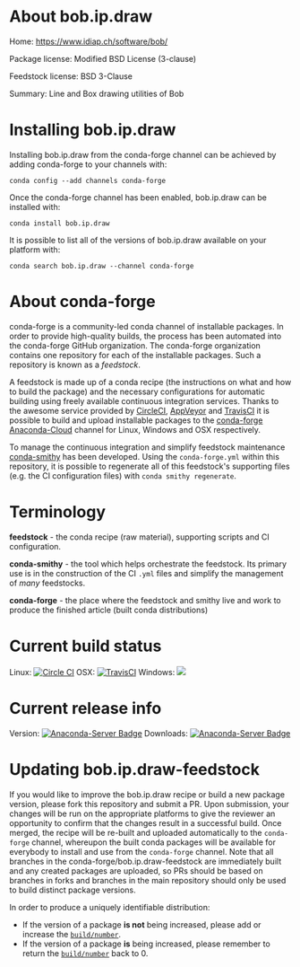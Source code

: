 About bob.ip.draw
=================

Home: https://www.idiap.ch/software/bob/

Package license: Modified BSD License (3-clause)

Feedstock license: BSD 3-Clause

Summary: Line and Box drawing utilities of Bob



Installing bob.ip.draw
======================

Installing bob.ip.draw from the conda-forge channel can be achieved by adding conda-forge to your channels with:

```
conda config --add channels conda-forge
```

Once the conda-forge channel has been enabled, bob.ip.draw can be installed with:

```
conda install bob.ip.draw
```

It is possible to list all of the versions of bob.ip.draw available on your platform with:

```
conda search bob.ip.draw --channel conda-forge
```


About conda-forge
=================

conda-forge is a community-led conda channel of installable packages.
In order to provide high-quality builds, the process has been automated into the
conda-forge GitHub organization. The conda-forge organization contains one repository
for each of the installable packages. Such a repository is known as a *feedstock*.

A feedstock is made up of a conda recipe (the instructions on what and how to build
the package) and the necessary configurations for automatic building using freely
available continuous integration services. Thanks to the awesome service provided by
[CircleCI](https://circleci.com/), [AppVeyor](http://www.appveyor.com/)
and [TravisCI](https://travis-ci.org/) it is possible to build and upload installable
packages to the [conda-forge](https://anaconda.org/conda-forge)
[Anaconda-Cloud](http://docs.anaconda.org/) channel for Linux, Windows and OSX respectively.

To manage the continuous integration and simplify feedstock maintenance
[conda-smithy](http://github.com/conda-forge/conda-smithy) has been developed.
Using the ``conda-forge.yml`` within this repository, it is possible to regenerate all of
this feedstock's supporting files (e.g. the CI configuration files) with ``conda smithy regenerate``.


Terminology
===========

**feedstock** - the conda recipe (raw material), supporting scripts and CI configuration.

**conda-smithy** - the tool which helps orchestrate the feedstock.
                   Its primary use is in the construction of the CI ``.yml`` files
                   and simplify the management of *many* feedstocks.

**conda-forge** - the place where the feedstock and smithy live and work to
                  produce the finished article (built conda distributions)

Current build status
====================

Linux: [![Circle CI](https://circleci.com/gh/conda-forge/bob.ip.draw-feedstock.svg?style=shield)](https://circleci.com/gh/conda-forge/bob.ip.draw-feedstock)
OSX: [![TravisCI](https://travis-ci.org/conda-forge/bob.ip.draw-feedstock.svg?branch=master)](https://travis-ci.org/conda-forge/bob.ip.draw-feedstock)
Windows: ![](https://cdn.rawgit.com/conda-forge/conda-smithy/90845bba35bec53edac7a16638aa4d77217a3713/conda_smithy/static/disabled.svg)

Current release info
====================
Version: [![Anaconda-Server Badge](https://anaconda.org/conda-forge/bob.ip.draw/badges/version.svg)](https://anaconda.org/conda-forge/bob.ip.draw)
Downloads: [![Anaconda-Server Badge](https://anaconda.org/conda-forge/bob.ip.draw/badges/downloads.svg)](https://anaconda.org/conda-forge/bob.ip.draw)


Updating bob.ip.draw-feedstock
==============================

If you would like to improve the bob.ip.draw recipe or build a new
package version, please fork this repository and submit a PR. Upon submission,
your changes will be run on the appropriate platforms to give the reviewer an
opportunity to confirm that the changes result in a successful build. Once
merged, the recipe will be re-built and uploaded automatically to the
`conda-forge` channel, whereupon the built conda packages will be available for
everybody to install and use from the `conda-forge` channel.
Note that all branches in the conda-forge/bob.ip.draw-feedstock are
immediately built and any created packages are uploaded, so PRs should be based
on branches in forks and branches in the main repository should only be used to
build distinct package versions.

In order to produce a uniquely identifiable distribution:
 * If the version of a package **is not** being increased, please add or increase
   the [``build/number``](http://conda.pydata.org/docs/building/meta-yaml.html#build-number-and-string).
 * If the version of a package **is** being increased, please remember to return
   the [``build/number``](http://conda.pydata.org/docs/building/meta-yaml.html#build-number-and-string)
   back to 0.
